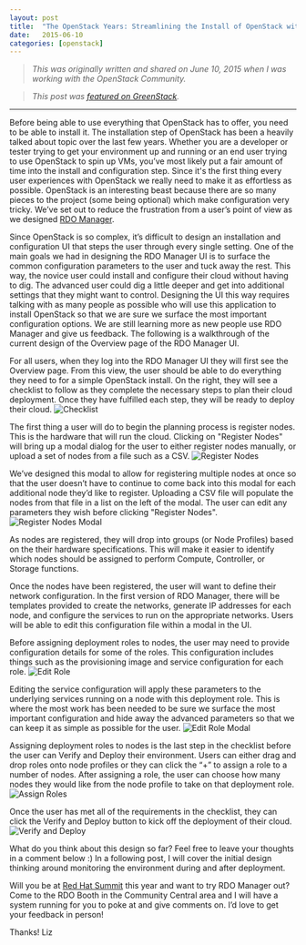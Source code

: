 ```yaml
---
layout: post
title:  "The OpenStack Years: Streamlining the Install of OpenStack with the RDO Manager UI"
date:   2015-06-10
categories: [openstack]
---
```


> <em>This was originally written and shared on June 10, 2015 when I was working with the OpenStack Community.</em>

> <em>This post was [featured on GreenStack](http://greenstack.die.upm.es/2015/06/10/streamlining-the-install-of-openstack-with-the-rdo-manager-ui/).</em>

---

Before being able to use everything that OpenStack has to offer, you need to be able to install it. The installation step of OpenStack has been a heavily talked about topic over the last few years. Whether you are a developer or tester trying to get your environment up and running or an end user trying to use OpenStack to spin up VMs, you’ve most likely put a fair amount of time into the install and configuration step. Since it's the first thing every user experiences with OpenStack we really need to make it as effortless as possible. OpenStack is an interesting beast because there are so many pieces to the project (some being optional) which make configuration very tricky. We’ve set out to reduce the frustration from a user’s point of view as we designed [RDO Manager](https://www.rdoproject.org/RDO-Manager).

Since OpenStack is so complex, it’s difficult to design an installation and configuration UI that steps the user through every single setting. One of the main goals we had in designing the RDO Manager UI is to surface the common configuration parameters to the user and tuck away the rest. This way, the novice user could install and configure their cloud without having to dig. The advanced user could dig a little deeper and get into additional settings that they might want to control. Designing the UI this way requires talking with as many people as possible who will use this application to install OpenStack so that we are sure we surface the most important configuration options. We are still learning more as new people use RDO Manager and give us feedback. The following is a walkthrough of the current design of the Overview page of the RDO Manager UI.

For all users, when they log into the RDO Manager UI they will first see the Overview page. From this view, the user should be able to do everything they need to for a simple OpenStack install. On the right, they will see a checklist to follow as they complete the necessary steps to plan their cloud deployment. Once they have fulfilled each step, they will be ready to deploy their cloud.
![Checklist](https://github.com/lizsurette/lizsurette.github.io/raw/main/static/img/_posts/checklist.png)

The first thing a user will do to begin the planning process is register nodes. This is the hardware that will run the cloud. Clicking on "Register Nodes" will bring up a modal dialog for the user to either register nodes manually, or upload a set of nodes from a file such as a CSV.
![Register Nodes](https://github.com/lizsurette/lizsurette.github.io/raw/main/static/img/_posts/register-nodes.png)

We’ve designed this modal to allow for registering multiple nodes at once so that the user doesn’t have to continue to come back into this modal for each additional node they’d like to register. Uploading a CSV file will populate the nodes from that file in a list on the left of the modal. The user can edit any parameters they wish before clicking "Register Nodes".
![Register Nodes Modal](https://github.com/lizsurette/lizsurette.github.io/raw/main/static/img/_posts/register-nodes-modal.png)

As nodes are registered, they will drop into groups (or Node Profiles) based on the their hardware specifications. This will make it easier to identify which nodes should be assigned to perform Compute, Controller, or Storage functions.

Once the nodes have been registered, the user will want to define their network configuration. In the first version of RDO Manager, there will be templates provided to create the networks, generate IP addresses for each node, and configure the services to run on the appropriate networks. Users will be able to edit this configuration file within a modal in the UI.

Before assigning deployment roles to nodes, the user may need to provide configuration details for some of the roles. This configuration includes things such as the provisioning image and service configuration for each role.
![Edit Role](https://github.com/lizsurette/lizsurette.github.io/raw/main/static/img/_posts/edit-role.png)

Editing the service configuration will apply these parameters to the underlying services running on a node with this deployment role. This is where the most work has been needed to be sure we surface the most important configuration and hide away the advanced parameters so that we can keep it as simple as possible for the user.
![Edit Role Modal](https://github.com/lizsurette/lizsurette.github.io/raw/main/static/img/_posts/edit-role-modal.png)

Assigning deployment roles to nodes is the last step in the checklist before the user can Verify and Deploy their environment. Users can either drag and drop roles onto node profiles or they can click the “+” to assign a role to a number of nodes. After assigning a role, the user can choose how many nodes they would like from the node profile to take on that deployment role.
![Assign Roles](https://github.com/lizsurette/lizsurette.github.io/raw/main/static/img/_posts/assign-roles.png)

Once the user has met all of the requirements in the checklist, they can click the Verify and Deploy button to kick off the deployment of their cloud.
![Verify and Deploy](https://github.com/lizsurette/lizsurette.github.io/raw/main/static/img/_posts/verify-and-deploy.png)

What do you think about this design so far? Feel free to leave your thoughts in a comment below :) In a following post, I will cover the initial design thinking around monitoring the environment during and after deployment.

Will you be at [Red Hat Summit](http://www.redhat.com/summit/) this year and want to try RDO Manager out? Come to the RDO Booth in the Community Central area and I will have a system running for you to poke at and give comments on. I’d love to get your feedback in person!

Thanks!
Liz
